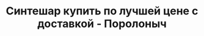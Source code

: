 ---
title: Синтешар купить по лучшей цене с доставкой - Поролоныч
description: Купить синтешар в розницу с доставкой по Москве в интернет-магазине Поролоныча.

layout: product
permalink: /catalog/:path
type: "product"

weight: 3

prod_title: Синтешар
prod_short_desc: Наполнитель из синтетического силиконизированного волокна сферической формы. Используется как наполнитель для подушек, одеял, мягкой мебели и детских товаров.
prod_full_desc: <b>Синтешар</b> это синтетический наполнитель из силиконизированного полиэфирного волокна сферической формы. Служит в качестве наполнителя для подушек, игрушек, элементов мягкой мебели и т.д. Из-за отсутствия натуральных компонентов волоконные шары не вызывают аллергии. Хорошо восстанавливается после деформации, покрытие силиконом уменьшает трение между волокнами при сжатии и восстановлении, что увеличивает долговечность наполнителя.
prod_message: При заказе товара пожалуйста уточните необходимые параметры (количество).
price: 260
price-a: " руб/кг"

chars:
- "Состав: 100% полиэфирные волокна"
- "Вес упаковки, кг: 5, 10, 15"

usage:
- "Домашний текстиль (наполнитель для одеял и подушек)"
- "Производство мягкой мебели"
- "Детские товары (набивка мягких игрушек и предметов декора детских комнат)"
- "Производство верхней одежды"
- "Производство туристического снаряжения, товаров для активного отдыха"
---